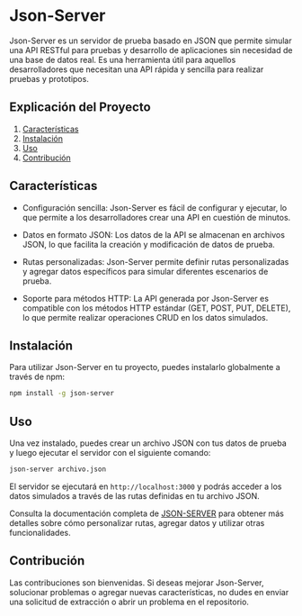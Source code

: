 # Json-Server

Json-Server es un servidor de prueba basado en JSON que permite simular una API RESTful para pruebas y desarrollo de aplicaciones sin necesidad de una base de datos real. Es una herramienta útil para aquellos desarrolladores que necesitan una API rápida y sencilla para realizar pruebas y prototipos.

## Explicación del Proyecto

1. [Características](#características)
2. [Instalación](#instalación)
3. [Uso](#uso)
4. [Contribución](#contribución)

## Características

- Configuración sencilla: Json-Server es fácil de configurar y ejecutar, lo que permite a los desarrolladores crear una API en cuestión de minutos.

- Datos en formato JSON: Los datos de la API se almacenan en archivos JSON, lo que facilita la creación y modificación de datos de prueba.

- Rutas personalizadas: Json-Server permite definir rutas personalizadas y agregar datos específicos para simular diferentes escenarios de prueba.

- Soporte para métodos HTTP: La API generada por Json-Server es compatible con los métodos HTTP estándar (GET, POST, PUT, DELETE), lo que permite realizar operaciones CRUD en los datos simulados.

## Instalación

Para utilizar Json-Server en tu proyecto, puedes instalarlo globalmente a través de npm:

```bash
npm install -g json-server
```

## Uso

Una vez instalado, puedes crear un archivo JSON con tus datos de prueba y luego ejecutar el servidor con el siguiente comando:

```bash
json-server archivo.json
```

El servidor se ejecutará en `http://localhost:3000` y podrás acceder a los datos simulados a través de las rutas definidas en tu archivo JSON.

Consulta la documentación completa de [JSON-SERVER](https://github.com/typicode/json-server) para obtener más detalles sobre cómo personalizar rutas, agregar datos y utilizar otras funcionalidades.

## Contribución

Las contribuciones son bienvenidas. Si deseas mejorar Json-Server, solucionar problemas o agregar nuevas características, no dudes en enviar una solicitud de extracción o abrir un problema en el repositorio.

